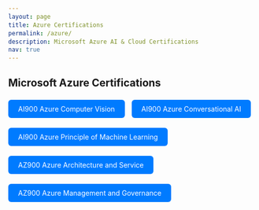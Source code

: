 ```yaml
---
layout: page
title: Azure Certifications
permalink: /azure/
description: Microsoft Azure AI & Cloud Certifications
nav: true
---
```


## Microsoft Azure Certifications

<!-- AI900 Azure Computer Vision -->
<a href="javascript:void(0)" onclick="document.getElementById('modal-azure-vision').style.display='block'" style="display:inline-block; padding:10px 20px; background:#007bff; color:white; border-radius:6px; text-decoration:none; margin: 5px 10px 15px 0;">
  AI900 Azure Computer Vision
</a>
<div id="modal-azure-vision" style="display:none; position:fixed; top:0; left:0; width:100%; height:100%; background:rgba(0,0,0,0.8); z-index:1000;">
  <div style="position:relative; margin:5% auto; padding:20px; background:#fff; width:90%; max-width:800px; border-radius:12px;">
    <span onclick="document.getElementById('modal-azure-vision').style.display='none'" style="position:absolute; top:10px; right:20px; font-size:24px; cursor:pointer;">&times;</span>
    <img src="/assets/img/Azure/AI900_Azure_Computer_Vision.png" alt="Azure Computer Vision Certificate" style="width:100%; height:auto; border-radius:8px;">
  </div>
</div>

<!-- AI900 Azure Conversational AI -->
<a href="javascript:void(0)" onclick="document.getElementById('modal-azure-conv').style.display='block'" style="display:inline-block; padding:10px 20px; background:#007bff; color:white; border-radius:6px; text-decoration:none; margin: 5px 10px 15px 0;">
  AI900 Azure Conversational AI
</a>
<div id="modal-azure-conv" style="display:none; position:fixed; top:0; left:0; width:100%; height:100%; background:rgba(0,0,0,0.8); z-index:1000;">
  <div style="position:relative; margin:5% auto; padding:20px; background:#fff; width:90%; max-width:800px; border-radius:12px;">
    <span onclick="document.getElementById('modal-azure-conv').style.display='none'" style="position:absolute; top:10px; right:20px; font-size:24px; cursor:pointer;">&times;</span>
    <img src="/assets/img/Azure/AI900_Azure_Conversational_AI.png" alt="Azure Conversational AI Certificate" style="width:100%; height:auto; border-radius:8px;">
  </div>
</div>

<!-- AI900 Azure Principle of Machine Learning -->
<a href="javascript:void(0)" onclick="document.getElementById('modal-azure-ml').style.display='block'" style="display:inline-block; padding:10px 20px; background:#007bff; color:white; border-radius:6px; text-decoration:none; margin: 5px 10px 15px 0;">
  AI900 Azure Principle of Machine Learning
</a>
<div id="modal-azure-ml" style="display:none; position:fixed; top:0; left:0; width:100%; height:100%; background:rgba(0,0,0,0.8); z-index:1000;">
  <div style="position:relative; margin:5% auto; padding:20px; background:#fff; width:90%; max-width:800px; border-radius:12px;">
    <span onclick="document.getElementById('modal-azure-ml').style.display='none'" style="position:absolute; top:10px; right:20px; font-size:24px; cursor:pointer;">&times;</span>
    <img src="/assets/img/Azure/AI900_Azure_Principle_of _Machine_Learning.png" alt="Azure Principle of ML Certificate" style="width:100%; height:auto; border-radius:8px;">
  </div>
</div>

<!-- AZ900 Azure Architecture and Service -->
<a href="javascript:void(0)" onclick="document.getElementById('modal-azure-arch').style.display='block'" style="display:inline-block; padding:10px 20px; background:#007bff; color:white; border-radius:6px; text-decoration:none; margin: 5px 10px 15px 0;">
  AZ900 Azure Architecture and Service
</a>
<div id="modal-azure-arch" style="display:none; position:fixed; top:0; left:0; width:100%; height:100%; background:rgba(0,0,0,0.8); z-index:1000;">
  <div style="position:relative; margin:5% auto; padding:20px; background:#fff; width:90%; max-width:800px; border-radius:12px;">
    <span onclick="document.getElementById('modal-azure-arch').style.display='none'" style="position:absolute; top:10px; right:20px; font-size:24px; cursor:pointer;">&times;</span>
    <img src="/assets/img/Azure/AZ900_Azure_Architecture_and_Service.png" alt="Azure Architecture Certificate" style="width:100%; height:auto; border-radius:8px;">
  </div>
</div>

<!-- AZ900 Azure Management and Governance -->
<a href="javascript:void(0)" onclick="document.getElementById('modal-azure-govern').style.display='block'" style="display:inline-block; padding:10px 20px; background:#007bff; color:white; border-radius:6px; text-decoration:none; margin: 5px 10px 15px 0;">
  AZ900 Azure Management and Governance
</a>
<div id="modal-azure-govern" style="display:none; position:fixed; top:0; left:0; width:100%; height:100%; background:rgba(0,0,0,0.8); z-index:1000;">
  <div style="position:relative; margin:5% auto; padding:20px; background:#fff; width:90%; max-width:800px; border-radius:12px;">
    <span onclick="document.getElementById('modal-azure-govern').style.display='none'" style="position:absolute; top:10px; right:20px; font-size:24px; cursor:pointer;">&times;</span>
    <img src="/assets/img/Azure/AZ900_Azure_Management_and_Governance.png" alt="Azure Management Certificate" style="width:100%; height:auto; border-radius:8px;">
  </div>
</div>
